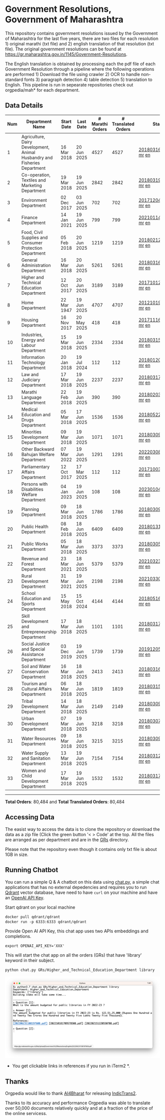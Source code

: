 # Government Resolutions, Government of Maharashtra

This repository contains government resolutions issued by the Government of Maharashtra for the last five years, there are two files for each resolution 1) original marathi (txt file) and 2) english translation of that resolution (txt file). The original government resolutions can be found at https://gr.maharashtra.gov.in/1145/Government-Resolutions.

The English translation is obtained by processing each the pdf file of each Government Resolution through a pipeline where the following operations are performed 1) Download the file using crawler 2) OCR to handle non-standard fonts 3) paragraph detection 4) table  detection 5) translation to English. This pipeline is run in sepearate repositories check out orgpedia/mah* for each department.


## Data Details

| Num | Department Name | Start Date | Last Date | # Marathi Orders | # Translated Orders | Starting Order | Last Order |
| --- | --------------- | ---------- | --------- | ---------------- | ------------------- | -------------- | ---------- |
| 1 | Agriculture, Dairy Development, Animal Husbandry and Fisheries Department | 16 Mar 2018 | 20 Jun 2025 | 4527 | 4527 | [201803161624182101.pdf](https://gr.maharashtra.gov.in/Site/Upload/Government%20Resolutions/English/201803161624182101.pdf) [mr](GRs/Agriculture,_Dairy_Development,_Animal_Husbandry_and_Fisheries_Department/201803161624182101.pdf.mr.txt) [en](GRs/Agriculture,_Dairy_Development,_Animal_Husbandry_and_Fisheries_Department/201803161624182101.pdf.en.txt) | [202506201344529201.pdf](https://gr.maharashtra.gov.in/Site/Upload/Government%20Resolutions/English/202506201344529201.pdf) [mr](GRs/Agriculture,_Dairy_Development,_Animal_Husbandry_and_Fisheries_Department/202506201344529201.pdf.mr.txt) [en](GRs/Agriculture,_Dairy_Development,_Animal_Husbandry_and_Fisheries_Department/202506201344529201.pdf.en.txt) |
| 2 | Co-operation, Textiles and Marketing Department | 19 Mar 2018 | 19 Jun 2025 | 2842 | 2842 | [201803191257576702.pdf](https://gr.maharashtra.gov.in/Site/Upload/Government%20Resolutions/English/201803191257576702.pdf) [mr](GRs/Co-operation,_Textiles_and_Marketing_Department/201803191257576702.pdf.mr.txt) [en](GRs/Co-operation,_Textiles_and_Marketing_Department/201803191257576702.pdf.en.txt) | [202506191616179902.pdf](https://gr.maharashtra.gov.in/Site/Upload/Government%20Resolutions/English/202506191616179902.pdf) [mr](GRs/Co-operation,_Textiles_and_Marketing_Department/202506191616179902.pdf.mr.txt) [en](GRs/Co-operation,_Textiles_and_Marketing_Department/202506191616179902.pdf.en.txt) |
| 3 | Environment Department | 02 Dec 2017 | 03 Jun 2025 | 702 | 702 | [201712041147216904.pdf](https://gr.maharashtra.gov.in/Site/Upload/Government%20Resolutions/English/201712041147216904.pdf) [mr](GRs/Environment_Department/201712041147216904.pdf.mr.txt) [en](GRs/Environment_Department/201712041147216904.pdf.en.txt) | [202506031509377104.pdf](https://gr.maharashtra.gov.in/Site/Upload/Government%20Resolutions/English/202506031509377104.pdf) [mr](GRs/Environment_Department/202506031509377104.pdf.mr.txt) [en](GRs/Environment_Department/202506031509377104.pdf.en.txt) |
| 4 | Finance Department | 14 Jan 2021 | 19 Jun 2025 | 799 | 799 | [202101141237329905.pdf](https://gr.maharashtra.gov.in/Site/Upload/Government%20Resolutions/English/202101141237329905.pdf) [mr](GRs/Finance_Department/202101141237329905.pdf.mr.txt) [en](GRs/Finance_Department/202101141237329905.pdf.en.txt) | [202506191150168805.pdf](https://gr.maharashtra.gov.in/Site/Upload/Government%20Resolutions/English/202506191150168805.pdf) [mr](GRs/Finance_Department/202506191150168805.pdf.mr.txt) [en](GRs/Finance_Department/202506191150168805.pdf.en.txt) |
| 5 | Food, Civil Supplies and Consumer Protection Department | 05 Feb 2018 | 20 Jun 2025 | 1219 | 1219 | [201802121244545806.pdf](https://gr.maharashtra.gov.in/Site/Upload/Government%20Resolutions/English/201802121244545806.pdf) [mr](GRs/Food,_Civil_Supplies_and_Consumer_Protection_Department/201802121244545806.pdf.mr.txt) [en](GRs/Food,_Civil_Supplies_and_Consumer_Protection_Department/201802121244545806.pdf.en.txt) | [202506201547534106.pdf](https://gr.maharashtra.gov.in/Site/Upload/Government%20Resolutions/English/202506201547534106.pdf) [mr](GRs/Food,_Civil_Supplies_and_Consumer_Protection_Department/202506201547534106.pdf.mr.txt) [en](GRs/Food,_Civil_Supplies_and_Consumer_Protection_Department/202506201547534106.pdf.en.txt) |
| 6 | General Administration Department | 16 Mar 2018 | 20 Jun 2025 | 5261 | 5261 | [201803161224022707.pdf](https://gr.maharashtra.gov.in/Site/Upload/Government%20Resolutions/English/201803161224022707.pdf) [mr](GRs/General_Administration_Department/201803161224022707.pdf.mr.txt) [en](GRs/General_Administration_Department/201803161224022707.pdf.en.txt) | [202506201942575307.pdf](https://gr.maharashtra.gov.in/Site/Upload/Government%20Resolutions/English/202506201942575307.pdf) [mr](GRs/General_Administration_Department/202506201942575307.pdf.mr.txt) [en](GRs/General_Administration_Department/202506201942575307.pdf.en.txt) |
| 7 | Higher and Technical Education Department | 12 Oct 2017 | 20 Jun 2025 | 3189 | 3189 | [201710121514029708.pdf](https://gr.maharashtra.gov.in/Site/Upload/Government%20Resolutions/English/201710121514029708.pdf) [mr](GRs/Higher_and_Technical_Education_Department/201710121514029708.pdf.mr.txt) [en](GRs/Higher_and_Technical_Education_Department/201710121514029708.pdf.en.txt) | [202506201800548208.pdf](https://gr.maharashtra.gov.in/Site/Upload/Government%20Resolutions/English/202506201800548208.pdf) [mr](GRs/Higher_and_Technical_Education_Department/202506201800548208.pdf.mr.txt) [en](GRs/Higher_and_Technical_Education_Department/202506201800548208.pdf.en.txt) |
| 8 | Home Department | 22 Mar 1947 | 19 Jun 2025 | 4707 | 4707 | [201210191648552129.pdf](https://gr.maharashtra.gov.in/Site/Upload/Government%20Resolutions/English/201210191648552129.pdf) [mr](GRs/Home_Department/201210191648552129.pdf.mr.txt) [en](GRs/Home_Department/201210191648552129.pdf.en.txt) | [202506191742432429.pdf](https://gr.maharashtra.gov.in/Site/Upload/Government%20Resolutions/English/202506191742432429.pdf) [mr](GRs/Home_Department/202506191742432429.pdf.mr.txt) [en](GRs/Home_Department/202506191742432429.pdf.en.txt) |
| 9 | Housing Department | 16 Nov 2017 | 20 May 2025 | 418 | 418 | [201711161447076609.pdf](https://gr.maharashtra.gov.in/Site/Upload/Government%20Resolutions/English/201711161447076609.pdf) [mr](GRs/Housing_Department/201711161447076609.pdf.mr.txt) [en](GRs/Housing_Department/201711161447076609.pdf.en.txt) | [202505201159345309.pdf](https://gr.maharashtra.gov.in/Site/Upload/Government%20Resolutions/English/202505201159345309.pdf) [mr](GRs/Housing_Department/202505201159345309.pdf.mr.txt) [en](GRs/Housing_Department/202505201159345309.pdf.en.txt) |
| 10 | Industries, Energy and Labour Department | 15 Mar 2018 | 19 Jun 2025 | 2334 | 2334 | [201803151204055010.pdf](https://gr.maharashtra.gov.in/Site/Upload/Government%20Resolutions/English/201803151204055010.pdf) [mr](GRs/Industries,_Energy_and_Labour_Department/201803151204055010.pdf.mr.txt) [en](GRs/Industries,_Energy_and_Labour_Department/201803151204055010.pdf.en.txt) | [202506191754171810.pdf](https://gr.maharashtra.gov.in/Site/Upload/Government%20Resolutions/English/202506191754171810.pdf) [mr](GRs/Industries,_Energy_and_Labour_Department/202506191754171810.pdf.mr.txt) [en](GRs/Industries,_Energy_and_Labour_Department/202506191754171810.pdf.en.txt) |
| 11 | Information Technology Department | 20 Jan 2018 | 19 Jul 2024 | 112 | 112 | [201801201843024511.pdf](https://gr.maharashtra.gov.in/Site/Upload/Government%20Resolutions/English/201801201843024511.pdf) [mr](GRs/Information_Technology_Department/201801201843024511.pdf.mr.txt) [en](GRs/Information_Technology_Department/201801201843024511.pdf.en.txt) | [202407191742379111.pdf](https://gr.maharashtra.gov.in/Site/Upload/Government%20Resolutions/English/202407191742379111.pdf) [mr](GRs/Information_Technology_Department/202407191742379111.pdf.mr.txt) [en](GRs/Information_Technology_Department/202407191742379111.pdf.en.txt) |
| 12 | Law and Judiciary Department | 17 Mar 2018 | 19 Jun 2025 | 2237 | 2237 | [201803171129290212.pdf](https://gr.maharashtra.gov.in/Site/Upload/Government%20Resolutions/English/201803171129290212.pdf) [mr](GRs/Law_and_Judiciary_Department/201803171129290212.pdf.mr.txt) [en](GRs/Law_and_Judiciary_Department/201803171129290212.pdf.en.txt) | [202506191745494112.pdf](https://gr.maharashtra.gov.in/Site/Upload/Government%20Resolutions/English/202506191745494112.pdf) [mr](GRs/Law_and_Judiciary_Department/202506191745494112.pdf.mr.txt) [en](GRs/Law_and_Judiciary_Department/202506191745494112.pdf.en.txt) |
| 13 | Marathi Language Department | 22 Feb 2018 | 19 Jun 2025 | 390 | 390 | [201802031549154233.pdf](https://gr.maharashtra.gov.in/Site/Upload/Government%20Resolutions/English/201802031549154233.pdf) [mr](GRs/Marathi_Language_Department/201802031549154233.pdf.mr.txt) [en](GRs/Marathi_Language_Department/201802031549154233.pdf.en.txt) | [202506191259436333.pdf](https://gr.maharashtra.gov.in/Site/Upload/Government%20Resolutions/English/202506191259436333.pdf) [mr](GRs/Marathi_Language_Department/202506191259436333.pdf.mr.txt) [en](GRs/Marathi_Language_Department/202506191259436333.pdf.en.txt) |
| 14 | Medical Education and Drugs Department | 05 Mar 2018 | 17 Jun 2025 | 1536 | 1536 | [201805221424292513.pdf](https://gr.maharashtra.gov.in/Site/Upload/Government%20Resolutions/English/201805221424292513.pdf) [mr](GRs/Medical_Education_and_Drugs_Department/201805221424292513.pdf.mr.txt) [en](GRs/Medical_Education_and_Drugs_Department/201805221424292513.pdf.en.txt) | [202506171209222513.pdf](https://gr.maharashtra.gov.in/Site/Upload/Government%20Resolutions/English/202506171209222513.pdf) [mr](GRs/Medical_Education_and_Drugs_Department/202506171209222513.pdf.mr.txt) [en](GRs/Medical_Education_and_Drugs_Department/202506171209222513.pdf.en.txt) |
| 15 | Minorities Development Department | 09 Mar 2018 | 19 Jun 2025 | 1071 | 1071 | [201803091218355314.pdf](https://gr.maharashtra.gov.in/Site/Upload/Government%20Resolutions/English/201803091218355314.pdf) [mr](GRs/Minorities_Development_Department/201803091218355314.pdf.mr.txt) [en](GRs/Minorities_Development_Department/201803091218355314.pdf.en.txt) | [202506191447594414.pdf](https://gr.maharashtra.gov.in/Site/Upload/Government%20Resolutions/English/202506191447594414.pdf) [mr](GRs/Minorities_Development_Department/202506191447594414.pdf.mr.txt) [en](GRs/Minorities_Development_Department/202506191447594414.pdf.en.txt) |
| 16 | Other Backward Bahujan Welfare Department | 07 Mar 2022 | 19 Jun 2025 | 1291 | 1291 | [202203081752439334.pdf](https://gr.maharashtra.gov.in/Site/Upload/Government%20Resolutions/English/202203081752439334.pdf) [mr](GRs/Other_Backward_Bahujan_Welfare_Department/202203081752439334.pdf.mr.txt) [en](GRs/Other_Backward_Bahujan_Welfare_Department/202203081752439334.pdf.en.txt) | [202506191552587534.pdf](https://gr.maharashtra.gov.in/Site/Upload/Government%20Resolutions/English/202506191552587534.pdf) [mr](GRs/Other_Backward_Bahujan_Welfare_Department/202506191552587534.pdf.mr.txt) [en](GRs/Other_Backward_Bahujan_Welfare_Department/202506191552587534.pdf.en.txt) |
| 17 | Parliamentary Affairs Department | 12 Oct 2017 | 17 Mar 2025 | 112 | 112 | [201710031642378615.pdf](https://gr.maharashtra.gov.in/Site/Upload/Government%20Resolutions/English/201710031642378615.pdf) [mr](GRs/Parliamentary_Affairs_Department/201710031642378615.pdf.mr.txt) [en](GRs/Parliamentary_Affairs_Department/201710031642378615.pdf.en.txt) | [202503171104518215.pdf](https://gr.maharashtra.gov.in/Site/Upload/Government%20Resolutions/English/202503171104518215.pdf) [mr](GRs/Parliamentary_Affairs_Department/202503171104518215.pdf.mr.txt) [en](GRs/Parliamentary_Affairs_Department/202503171104518215.pdf.en.txt) |
| 18 | Persons with Disabilities Welfare Department | 04 Jan 2023 | 19 Jun 2025 | 108 | 108 | [202301041906309635.pdf](https://gr.maharashtra.gov.in/Site/Upload/Government%20Resolutions/English/202301041906309635.pdf) [mr](GRs/Persons_with_Disabilities_Welfare_Department/202301041906309635.pdf.mr.txt) [en](GRs/Persons_with_Disabilities_Welfare_Department/202301041906309635.pdf.en.txt) | [202506191517006035.pdf](https://gr.maharashtra.gov.in/Site/Upload/Government%20Resolutions/English/202506191517006035.pdf) [mr](GRs/Persons_with_Disabilities_Welfare_Department/202506191517006035.pdf.mr.txt) [en](GRs/Persons_with_Disabilities_Welfare_Department/202506191517006035.pdf.en.txt) |
| 19 | Planning Department | 09 Mar 2018 | 18 Jun 2025 | 1786 | 1786 | [201803091441032716.pdf](https://gr.maharashtra.gov.in/Site/Upload/Government%20Resolutions/English/201803091441032716.pdf) [mr](GRs/Planning_Department/201803091441032716.pdf.mr.txt) [en](GRs/Planning_Department/201803091441032716.pdf.en.txt) | [202506181555413816.pdf](https://gr.maharashtra.gov.in/Site/Upload/Government%20Resolutions/English/202506181555413816....pdf) [mr](GRs/Planning_Department/202506181555413816.pdf.mr.txt) [en](GRs/Planning_Department/202506181555413816.pdf.en.txt) |
| 20 | Public Health Department | 08 Feb 2018 | 18 Jun 2025 | 6409 | 6409 | [201801311722275417.pdf](https://gr.maharashtra.gov.in/Site/Upload/Government%20Resolutions/English/201801311722275417.pdf) [mr](GRs/Public_Health_Department/201801311722275417.pdf.mr.txt) [en](GRs/Public_Health_Department/201801311722275417.pdf.en.txt) | [202506181233586817.pdf](https://gr.maharashtra.gov.in/Site/Upload/Government%20Resolutions/English/202506181233586817.pdf) [mr](GRs/Public_Health_Department/202506181233586817.pdf.mr.txt) [en](GRs/Public_Health_Department/202506181233586817.pdf.en.txt) |
| 21 | Public Works Department | 05 Mar 2018 | 18 Jun 2025 | 3373 | 3373 | [201803051515468118.pdf](https://gr.maharashtra.gov.in/Site/Upload/Government%20Resolutions/English/201803051515468118.pdf) [mr](GRs/Public_Works_Department/201803051515468118.pdf.mr.txt) [en](GRs/Public_Works_Department/201803051515468118.pdf.en.txt) | [202506181717167418.pdf](https://gr.maharashtra.gov.in/Site/Upload/Government%20Resolutions/English/202506181717167418.pdf) [mr](GRs/Public_Works_Department/202506181717167418.pdf.mr.txt) [en](GRs/Public_Works_Department/202506181717167418.pdf.en.txt) |
| 22 | Revenue and Forest Department | 23 Mar 2021 | 18 Jun 2025 | 5379 | 5379 | [202103231328393119.pdf](https://gr.maharashtra.gov.in/Site/Upload/Government%20Resolutions/English/202103231328393119.pdf) [mr](GRs/Revenue_and_Forest_Department/202103231328393119.pdf.mr.txt) [en](GRs/Revenue_and_Forest_Department/202103231328393119.pdf.en.txt) | [202506181809309719.pdf](https://gr.maharashtra.gov.in/Site/Upload/Government%20Resolutions/English/202506181809309719.pdf) [mr](GRs/Revenue_and_Forest_Department/202506181809309719.pdf.mr.txt) [en](GRs/Revenue_and_Forest_Department/202506181809309719.pdf.en.txt) |
| 23 | Rural Development Department | 31 Mar 2021 | 19 Jun 2025 | 2198 | 2198 | [202103301021181120.pdf](https://gr.maharashtra.gov.in/Site/Upload/Government%20Resolutions/English/202103301021181120.pdf) [mr](GRs/Rural_Development_Department/202103301021181120.pdf.mr.txt) [en](GRs/Rural_Development_Department/202103301021181120.pdf.en.txt) | [202506191250401220.pdf](https://gr.maharashtra.gov.in/Site/Upload/Government%20Resolutions/English/202506191250401220.pdf) [mr](GRs/Rural_Development_Department/202506191250401220.pdf.mr.txt) [en](GRs/Rural_Development_Department/202506191250401220.pdf.en.txt) |
| 24 | School Education and Sports Department | 15 May 2018 | 15 Oct 2024 | 4144 | 4144 | [201805161114241221.pdf](https://gr.maharashtra.gov.in/Site/Upload/Government%20Resolutions/English/201805161114241221.pdf) [mr](GRs/School_Education_and_Sports_Department/201805161114241221.pdf.mr.txt) [en](GRs/School_Education_and_Sports_Department/201805161114241221.pdf.en.txt) | [202410152127537021.pdf](https://gr.maharashtra.gov.in/Site/Upload/Government%20Resolutions/English/202410152127537021.pdf) [mr](GRs/School_Education_and_Sports_Department/202410152127537021.pdf.mr.txt) [en](GRs/School_Education_and_Sports_Department/202410152127537021.pdf.en.txt) |
| 25 | Skill Development and Entrepreneurship Department | 17 Mar 2018 | 18 Jun 2025 | 1101 | 1101 | [201803171322099003.pdf](https://gr.maharashtra.gov.in/Site/Upload/Government%20Resolutions/English/201803171322099003.pdf) [mr](GRs/Skill_Development_and_Entrepreneurship_Department/201803171322099003.pdf.mr.txt) [en](GRs/Skill_Development_and_Entrepreneurship_Department/201803171322099003.pdf.en.txt) | [202506181755439203.pdf](https://gr.maharashtra.gov.in/Site/Upload/Government%20Resolutions/English/202506181755439203.pdf) [mr](GRs/Skill_Development_and_Entrepreneurship_Department/202506181755439203.pdf.mr.txt) [en](GRs/Skill_Development_and_Entrepreneurship_Department/202506181755439203.pdf.en.txt) |
| 26 | Social Justice and Special Assistance Department | 03 Dec 2019 | 19 Jun 2025 | 1739 | 1739 | [201912051107011622.pdf](https://gr.maharashtra.gov.in/Site/Upload/Government%20Resolutions/English/201912051107011622.pdf) [mr](GRs/Social_Justice_and_Special_Assistance_Department/201912051107011622.pdf.mr.txt) [en](GRs/Social_Justice_and_Special_Assistance_Department/201912051107011622.pdf.en.txt) | [202506191739002722.pdf](https://gr.maharashtra.gov.in/Site/Upload/Government%20Resolutions/English/202506191739002722.pdf) [mr](GRs/Social_Justice_and_Special_Assistance_Department/202506191739002722.pdf.mr.txt) [en](GRs/Social_Justice_and_Special_Assistance_Department/202506191739002722.pdf.en.txt) |
| 27 | Soil and Water Conservation Department | 16 Mar 2018 | 18 Jun 2025 | 2413 | 2413 | [201803161247582426.pdf](https://gr.maharashtra.gov.in/Site/Upload/Government%20Resolutions/English/201803161247582426.pdf) [mr](GRs/Soil_and_Water_Conservation_Department/201803161247582426.pdf.mr.txt) [en](GRs/Soil_and_Water_Conservation_Department/201803161247582426.pdf.en.txt) | [202506181729565026.pdf](https://gr.maharashtra.gov.in/Site/Upload/Government%20Resolutions/English/202506181729565026.pdf) [mr](GRs/Soil_and_Water_Conservation_Department/202506181729565026.pdf.mr.txt) [en](GRs/Soil_and_Water_Conservation_Department/202506181729565026.pdf.en.txt) |
| 28 | Tourism and Cultural Affairs Department | 06 Mar 2018 | 18 Jun 2025 | 1819 | 1819 | [201803151055091823.pdf](https://gr.maharashtra.gov.in/Site/Upload/Government%20Resolutions/English/201803151055091823.pdf) [mr](GRs/Tourism_and_Cultural_Affairs_Department/201803151055091823.pdf.mr.txt) [en](GRs/Tourism_and_Cultural_Affairs_Department/201803151055091823.pdf.en.txt) | [202506181315339623.pdf](https://gr.maharashtra.gov.in/Site/Upload/Government%20Resolutions/English/202506181315339623.pdf) [mr](GRs/Tourism_and_Cultural_Affairs_Department/202506181315339623.pdf.mr.txt) [en](GRs/Tourism_and_Cultural_Affairs_Department/202506181315339623.pdf.en.txt) |
| 29 | Tribal Development Department | 14 Mar 2018 | 18 Jun 2025 | 2149 | 2149 | [201803091105184924.pdf](https://gr.maharashtra.gov.in/Site/Upload/Government%20Resolutions/English/201803091105184924.pdf) [mr](GRs/Tribal_Development_Department/201803091105184924.pdf.mr.txt) [en](GRs/Tribal_Development_Department/201803091105184924.pdf.en.txt) | [202506181232065924.pdf](https://gr.maharashtra.gov.in/Site/Upload/Government%20Resolutions/English/202506181232065924.pdf) [mr](GRs/Tribal_Development_Department/202506181232065924.pdf.mr.txt) [en](GRs/Tribal_Development_Department/202506181232065924.pdf.en.txt) |
| 30 | Urban Development Department | 07 Mar 2018 | 19 Jun 2025 | 3218 | 3218 | [201803071203178325.pdf](https://gr.maharashtra.gov.in/Site/Upload/Government%20Resolutions/English/201803071203178325.pdf) [mr](GRs/Urban_Development_Department/201803071203178325.pdf.mr.txt) [en](GRs/Urban_Development_Department/201803071203178325.pdf.en.txt) | [202506191513593025.pdf](https://gr.maharashtra.gov.in/Site/Upload/Government%20Resolutions/English/202506191513593025.pdf) [mr](GRs/Urban_Development_Department/202506191513593025.pdf.mr.txt) [en](GRs/Urban_Development_Department/202506191513593025.pdf.en.txt) |
| 31 | Water Resources Department | 09 Mar 2018 | 18 Jun 2025 | 3215 | 3215 | [201803091034435527.pdf](https://gr.maharashtra.gov.in/Site/Upload/Government%20Resolutions/English/201803091034435527.pdf) [mr](GRs/Water_Resources_Department/201803091034435527.pdf.mr.txt) [en](GRs/Water_Resources_Department/201803091034435527.pdf.en.txt) | [202506181725448627.pdf](https://gr.maharashtra.gov.in/Site/Upload/Government%20Resolutions/English/202506181725448627.pdf) [mr](GRs/Water_Resources_Department/202506181725448627.pdf.mr.txt) [en](GRs/Water_Resources_Department/202506181725448627.pdf.en.txt) |
| 32 | Water Supply and Sanitation Department | 13 Mar 2018 | 19 Jun 2025 | 7154 | 7154 | [201803121414108428.pdf](https://gr.maharashtra.gov.in/Site/Upload/Government%20Resolutions/English/201803121414108428.pdf) [mr](GRs/Water_Supply_and_Sanitation_Department/201803121414108428.pdf.mr.txt) [en](GRs/Water_Supply_and_Sanitation_Department/201803121414108428.pdf.en.txt) | [202506191120127128.pdf](https://gr.maharashtra.gov.in/Site/Upload/Government%20Resolutions/English/202506191120127128.pdf) [mr](GRs/Water_Supply_and_Sanitation_Department/202506191120127128.pdf.mr.txt) [en](GRs/Water_Supply_and_Sanitation_Department/202506191120127128.pdf.en.txt) |
| 33 | Women and Child Development Department | 17 Mar 2018 | 19 Jun 2025 | 1532 | 1532 | [201803171539444330.pdf](https://gr.maharashtra.gov.in/Site/Upload/Government%20Resolutions/English/201803171539444330.pdf) [mr](GRs/Women_and_Child_Development_Department/201803171539444330.pdf.mr.txt) [en](GRs/Women_and_Child_Development_Department/201803171539444330.pdf.en.txt) | [202506191547041530.pdf](https://gr.maharashtra.gov.in/Site/Upload/Government%20Resolutions/English/202506191547041530.pdf) [mr](GRs/Women_and_Child_Development_Department/202506191547041530.pdf.mr.txt) [en](GRs/Women_and_Child_Development_Department/202506191547041530.pdf.en.txt) |
----------------------------------------------------------------------------------------------------

**Total Orders**: 80,484 and **Total Translated Orders**: 80,484
## Accessing Data

The easist way to access the data is to clone the repository or download the data as a zip file (Click the green button '< > Code' at the top. All the files are arranged as per department and are in the [GRs](GRs) directory.

Please note that the repository even though it contains only txt file is about 1GB in size.

## Running Chatbot

You can run a simple Q & A chatbot on this data using [chat.py](chat.py), a simple chat applications that has no external depedencies and requires you to run [Qdrant](https://qdrant.tech/) vector database, have need to have `curl` on your machine and have an [OpenAI API Key](https://help.openai.com/en/articles/4936850-where-do-i-find-my-secret-api-key).

Start qdrant on your local machine
```shell
docker pull qdrant/qdrant
docker run -p 6333:6333 qdrant/qdrant
```

Provide Open AI API Key, this chat app uses two APIs embeddings and completions.
```shell
export OPENAI_API_KEY='XXX'
```

This will start the chat app on all the orders (GRs) that have 'library' keyword in their subject.

```shell
python chat.py GRs/Higher_and_Technical_Education_Department library
```

![screenshot of running chat.py](screenshot.png)

* You get clickable links in references if you run in iTerm2 *.

## Thanks

Orgpedia would like to thank [AI4Bharat](https://ai4bharat.iitm.ac.in/) for releasing [IndicTrans2](https://github.com/AI4Bharat/IndicTrans2).

Thanks to its accuracy and performance Orgpedia was able to translate over 50,000 documents relatively quickly and at a fraction of the price of the online servicess.

